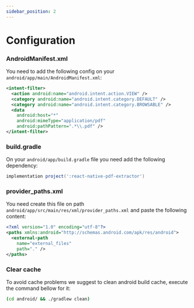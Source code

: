```yaml
---
sidebar_position: 2
---
```


# Configuration

### AndroidManifest.xml

You need to add the following config on your `android/app/main/AndroidManifest.xml`:

```xml
<intent-filter>
  <action android:name="android.intent.action.VIEW" />
  <category android:name="android.intent.category.DEFAULT" />
  <category android:name="android.intent.category.BROWSABLE" />
  <data
    android:host="*"
    android:mimeType="application/pdf"
    android:pathPattern=".*\\.pdf" />
</intent-filter>
```

### build.gradle

On your `android/app/build.gradle` file you need add the following dependency:

```groovy
implementation project(':react-native-pdf-extractor')
```

### provider_paths.xml

You need create this file on path `android/app/src/main/res/xml/provider_paths.xml` and paste the following content:

```xml
<?xml version="1.0" encoding="utf-8"?>
<paths xmlns:android="http://schemas.android.com/apk/res/android">
  <external-path
    name="external_files"
    path="." />
</paths>
```

### Clear cache

To avoid cache problems we suggest to clean android build cache, execute the command bellow for it:

```sh
(cd android/ && ./gradlew clean)
```
